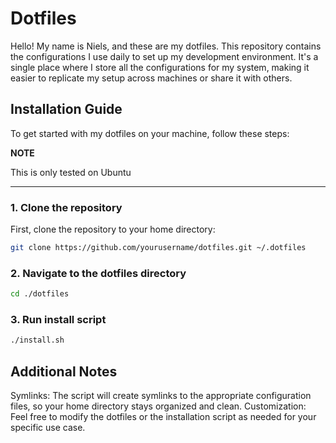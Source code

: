 # Dotfiles

Hello! My name is Niels, and these are my dotfiles. This repository contains the configurations I use daily to set up my development environment.
It's a single place where I store all the configurations for my system, making it easier to replicate my setup across machines or share it with others.

## Installation Guide

To get started with my dotfiles on your machine, follow these steps:

**NOTE**

This is only tested on Ubuntu

---

### 1. Clone the repository

First, clone the repository to your home directory:

```sh
git clone https://github.com/yourusername/dotfiles.git ~/.dotfiles
```

### 2. Navigate to the dotfiles directory

```sh
cd ./dotfiles
```

### 3. Run install script

```sh
./install.sh
```

## Additional Notes

Symlinks: The script will create symlinks to the appropriate configuration files, so your home directory stays organized and clean.
Customization: Feel free to modify the dotfiles or the installation script as needed for your specific use case.
